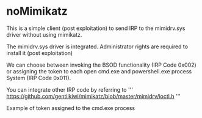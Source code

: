 # noMimikatz
This is a simple client (post exploitation) to send IRP to the mimidrv.sys driver without using mimikatz.

The mimidrv.sys driver is integrated. Administrator rights are required to install it (post exploitation)

We can choose between invoking the BSOD functionality (IRP Code 0x002) or assigning the token to each open cmd.exe and powershell.exe process
System (IRP Code 0x011).

You can integrate other IRP code by referring to
'''
https://github.com/gentilkiwi/mimikatz/blob/master/mimidrv/ioctl.h
'''

Example of token assigned to the cmd.exe process

